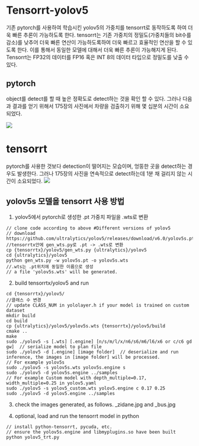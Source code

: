 # Tensorrt-yolov5
기존 pytorch를 사용하여 학습시킨 yolov5의 가중치를 tensorrt로 동작하도록 하여 더욱 빠른 추론이 가능하도록 한다.
tensorrt는 기존 가중치의 정밀도(가중치들의 bit수를 감소)를 낮추어 더욱 빠른 연산이 가능하도록하여 더욱 빠르고 효율적인 연산을 할 수 있도록 한다.
이를 통해서 동일한 모델에 대해서 더욱 빠른 추론이 가능해지게 된다.
Tensorrt는 FP32의 데이터를 FP16 혹은 INT 8의 데이터 타입으로 정밀도를 낮출 수 있다. 

## pytorch
object를 detect를 할 때 높은 정확도로 detect하는 것을 확인 할 수 있다. 그러나 다음과 결과를 얻기 위해서 175장의 사진에서 차량을 검출하기 위해 몇 십분의 시간이 소요되었다.

<img src="https://github.com/jangByeongHui/car_detect/blob/main/ezgif.com-gif-maker.gif?raw=true">


# tensorrt
pytorch를 사용한 것보다 detection이 떨어지는 모습이며, 엉뚱한 곳을 detect하는 경우도 발생한다. 그러나 175장의 사진을 연속적으로 detect하는데 1분 채 걸리지 않는 시간이 소요되었다.
<img src="https://github.com/jangByeongHui/car_detect/blob/main/test_2.gif?raw=true">


## yolov5s 모델을 tensorrt 사용 방법

1.  yolov5에서 pytorch로 생성한 .pt 가중치 파일을 .wts로 변환

```
// clone code according to above #Different versions of yolov5
// download https://github.com/ultralytics/yolov5/releases/download/v6.0/yolov5s.pt
//tensorrtx안에 gen_wts.py로 .pt -> .wts로 변환
cp {tensorrtx}/yolov5/gen_wts.py {ultralytics}/yolov5
cd {ultralytics}/yolov5
python gen_wts.py -w yolov5s.pt -o yolov5s.wts
//.wts는 .pt위치에 동일한 이름으로 생성 
// a file 'yolov5s.wts' will be generated.
```

2. build tensorrtx/yolov5 and run

```
cd {tensorrtx}/yolov5/
//클래스 수 변경
// update CLASS_NUM in yololayer.h if your model is trained on custom dataset
mkdir build
cd build
cp {ultralytics}/yolov5/yolov5s.wts {tensorrtx}/yolov5/build
cmake ..
make
sudo ./yolov5 -s [.wts] [.engine] [n/s/m/l/x/n6/s6/m6/l6/x6 or c/c6 gd gw]  // serialize model to plan file
sudo ./yolov5 -d [.engine] [image folder]  // deserialize and run inference, the images in [image folder] will be processed.
// For example yolov5s
sudo ./yolov5 -s yolov5s.wts yolov5s.engine s
sudo ./yolov5 -d yolov5s.engine ../samples
// For example Custom model with depth_multiple=0.17, width_multiple=0.25 in yolov5.yaml
sudo ./yolov5 -s yolov5_custom.wts yolov5.engine c 0.17 0.25
sudo ./yolov5 -d yolov5.engine ../samples
```

3. check the images generated, as follows. _zidane.jpg and _bus.jpg

4. optional, load and run the tensorrt model in python

```
// install python-tensorrt, pycuda, etc.
// ensure the yolov5s.engine and libmyplugins.so have been built
python yolov5_trt.py
```
